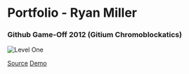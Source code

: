 # Portfolio - Ryan Miller

### Github Game-Off 2012 (Gitium Chromoblockatics)

![Level One](http://rozifus.github.com/game-off-2012/img/one.png)

[Source](https://github.com/rozifus/game-off-2012)
[Demo](http://rozifus.github.io/game-off-2012/simple.html)



